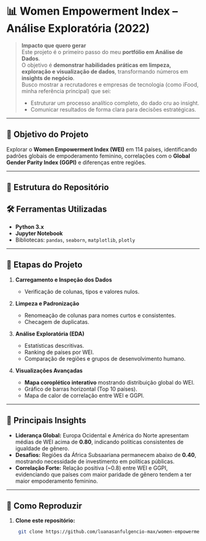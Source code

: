 # 📊 Women Empowerment Index – Análise Exploratória (2022)

> **Impacto que quero gerar**  
> Este projeto é o primeiro passo do meu **portfólio em Análise de Dados**.  
> O objetivo é **demonstrar habilidades práticas em limpeza, exploração e visualização de dados**, transformando números em **insights de negócio**.  
> Busco mostrar a recrutadores e empresas de tecnologia (como iFood, minha referência principal) que sei:
> - Estruturar um processo analítico completo, do dado cru ao insight.
> - Comunicar resultados de forma clara para decisões estratégicas.

---

## 🎯 Objetivo do Projeto
Explorar o **Women Empowerment Index (WEI)** em 114 países, identificando padrões globais de empoderamento feminino, correlações com o **Global Gender Parity Index (GGPI)** e diferenças entre regiões.

---

## 📂 Estrutura do Repositório


## 🛠️ Ferramentas Utilizadas
- **Python 3.x**
- **Jupyter Notebook**
- Bibliotecas: `pandas`, `seaborn`, `matplotlib`, `plotly`

---

## 🧹 Etapas do Projeto
1. **Carregamento e Inspeção dos Dados**  
   - Verificação de colunas, tipos e valores nulos.  

2. **Limpeza e Padronização**  
   - Renomeação de colunas para nomes curtos e consistentes.  
   - Checagem de duplicatas.

3. **Análise Exploratória (EDA)**  
   - Estatísticas descritivas.  
   - Ranking de países por WEI.  
   - Comparação de regiões e grupos de desenvolvimento humano.

4. **Visualizações Avançadas**  
   - **Mapa coroplético interativo** mostrando distribuição global do WEI.  
   - Gráfico de barras horizontal (Top 10 países).  
   - Mapa de calor de correlação entre WEI e GGPI.

---

## 🔑 Principais Insights
- **Liderança Global:** Europa Ocidental e América do Norte apresentam médias de WEI acima de **0.80**, indicando políticas consistentes de igualdade de gênero.  
- **Desafios:** Regiões da África Subsaariana permanecem abaixo de **0.40**, mostrando necessidade de investimento em políticas públicas.  
- **Correlação Forte:** Relação positiva (~0.8) entre WEI e GGPI, evidenciando que países com maior paridade de gênero tendem a ter maior empoderamento feminino.

---

## 🚀 Como Reproduzir
1. **Clone este repositório:**
   ```bash
    git clone https://github.com/luanasanfulgencio-max/women-empowerment-analysis.git
